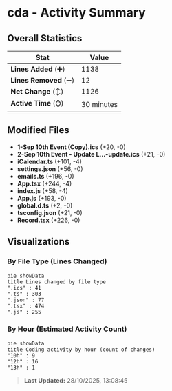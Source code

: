 # cda - Activity Summary 

## Overall Statistics

| Stat                   | Value                                                             |
| ---------------------- | ----------------------------------------------------------------- |
| **Lines Added** (➕)   | 1138                                          |
| **Lines Removed** (➖) | 12                                        |
| **Net Change** (↕)    | 1126                |
| **Active Time** (⌚)   | 30 minutes |


## Modified Files
- **1-Sep 10th Event (Copy).ics** (+20, -0)
- **2-Sep 10th Event - Update L…-update.ics** (+21, -0)
- **iCalendar.ts** (+101, -4)
- **settings.json** (+56, -0)
- **emails.ts** (+196, -0)
- **App.tsx** (+244, -4)
- **index.js** (+58, -4)
- **App.js** (+193, -0)
- **global.d.ts** (+2, -0)
- **tsconfig.json** (+21, -0)
- **Record.tsx** (+226, -0)

## Visualizations

### By File Type (Lines Changed)

```mermaid
pie showData
title Lines changed by file type
".ics" : 41
".ts" : 303
".json" : 77
".tsx" : 474
".js" : 255
```

### By Hour (Estimated Activity Count)

```mermaid
pie showData
title Coding activity by hour (count of changes)
"10h" : 9
"12h" : 16
"13h" : 1
```


> **Last Updated:** 28/10/2025, 13:08:45